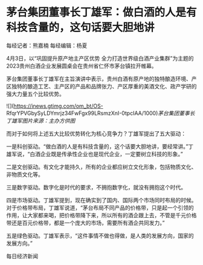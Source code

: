 # 茅台集团董事长丁雄军：做白酒的人是有科技含量的，这句话要大胆地讲

每经记者：熊嘉楠 每经编辑：杨夏

4月3日，以“巩固提升原产地主产区优势 全力打造世界级白酒产业集群”为主题的2023贵州白酒企业发展圆桌会在贵州省仁怀市茅台镇拉开帷幕。

茅台集团董事长丁雄军在主旨演讲中表示，贵州白酒有原产地的独特酿造环境、产区独特的酿造工艺、主产区的产品和品牌张力、产区厚重的美酒文化、政产学研的强大力量五个比较优势。

![](https://inews.gtimg.com/om_bt/OS-
RfqrYPVGbySyLDYmrjz34FwFgx99LRsmzXnI-0tpcIAA/1000)_茅台集团董事长丁雄军图片来源：主办方供图_

而对于如何将上述五大比较优势转化为核心竞争力？丁雄军提出了五大驱动：

一是科创驱动。“做白酒的人是有科技含量的，这个话要大胆地讲，要经常讲。”丁雄军说，“白酒企业既是传承性企业也是现代企业，一定要树立科技的形象。”

二是文创驱动。有文化才能持久，所有的企业都应树立文化形象，包括物质文化、非物质文化等。

三是数字驱动。数字化是时代的要求，不拥抱数字化，就没有拥抱这个时代。

四是市场驱动。丁雄军提到，现在确实到了国内、国际两个市场同时布局的时候。对于价格带布局，丁雄军说道，“茅台布局不同产品的价格带，只是起一个引领的作用，让大家都来喝，把价格带降下来，所以所有的酒企跟上去，不管是千元价格带还是百元价格带，都是一个庞大的市场，需要所有酒企共同发力。”

五是绿色驱动。丁雄军表示，“这件事情不做也得做，是人类的发展方向，国家的发展方向。”

每日经济新闻

